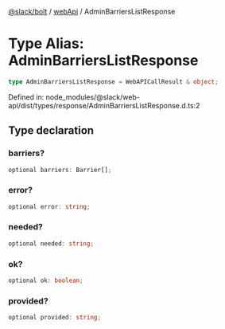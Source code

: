 [@slack/bolt](../../../../index.md) / [webApi](../index.md) / AdminBarriersListResponse

# Type Alias: AdminBarriersListResponse

```ts
type AdminBarriersListResponse = WebAPICallResult & object;
```

Defined in: node\_modules/@slack/web-api/dist/types/response/AdminBarriersListResponse.d.ts:2

## Type declaration

### barriers?

```ts
optional barriers: Barrier[];
```

### error?

```ts
optional error: string;
```

### needed?

```ts
optional needed: string;
```

### ok?

```ts
optional ok: boolean;
```

### provided?

```ts
optional provided: string;
```
